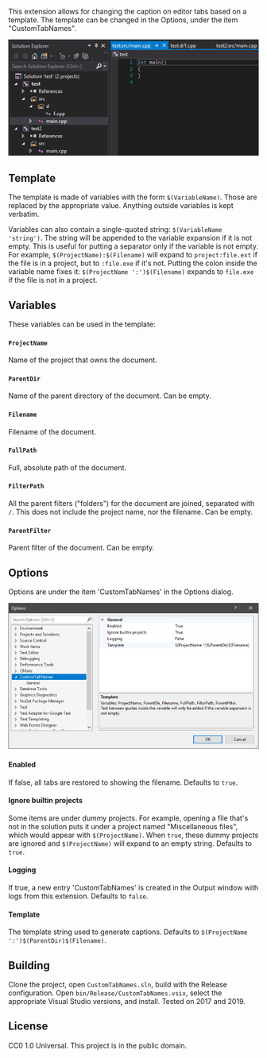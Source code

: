 This extension allows for changing the caption on editor tabs based on a template. The template can be changed in the Options, under the item "CustomTabNames".

![Screenshot of some tabs](docs/Tabs.png)

## Template
The template is made of variables with the form `$(VariableName)`. Those are replaced by the appropriate value. Anything outside variables is kept verbatim.

Variables can also contain a single-quoted string: `$(VariableName 'string')`. The string will be appended to the variable expansion if it is not empty. This is useful for putting a separator only if the variable is not empty. For example, `$(ProjectName):$(Filename)` will expand to `project:file.ext` if the file is in a project, but to `:file.exe` if it's not. Putting the colon inside the variable name fixes it: `$(ProjectName ':')$(Filename)` expands to `file.exe` if the file is not in a project.

## Variables
These variables can be used in the template:

#### `ProjectName`
Name of the project that owns the document.

#### `ParentDir`
Name of the parent directory of the document. Can be empty.

#### `Filename`
Filename of the document.

#### `FullPath`
Full, absolute path of the document.

#### `FilterPath`
All the parent filters ("folders") for the document are joined, separated with `/`. This does not include the project name, nor the filename. Can be empty.

#### `ParentFilter`
Parent filter of the document. Can be empty.

## Options
Options are under the item 'CustomTabNames' in the Options dialog.

![Screenshot of the Options dialog](docs/Options.png)

#### Enabled
If false, all tabs are restored to showing the filename. Defaults to `true`.

#### Ignore builtin projects
Some items are under dummy projects. For example, opening a file that's not in the solution puts it under a project named "Miscellaneous files", which would appear with `$(ProjectName)`. When `true`, these dummy projects are ignored and `$(ProjectName)` will expand to an empty string. Defaults to `true`.

#### Logging
If true, a new entry 'CustomTabNames' is created in the Output window with logs from this extension. Defaults to `false`.

#### Template
The template string used to generate captions. Defaults to `$(ProjectName ':')$(ParentDir)$(Filename)`.

## Building
Clone the project, open `CustomTabNames.sln`, build with the Release configuration. Open `bin/Release/CustomTabNames.vsix`, select the appropriate Visual Studio versions, and install. Tested on 2017 and 2019.

## License
CC0 1.0 Universal. This project is in the public domain.
